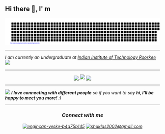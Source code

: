 ## Hi there 👋, I' m 
![gitartwork](gitartwork.svg)
<hr>
<p><em>I am currently an undergraduate at <a href="https://www.iitr.ac.in/">Indian Institute of Technology Roorkee</a><img src="https://media.giphy.com/media/fYSnHlufseco8Fh93Z/giphy.gif" width="30">
    
<hr/>
    <p align="center">
<a href="https://github.com/telomelonia"><img align="center" src="https://github-readme-stats.vercel.app/api?username=telomelonia&show_icons=true&theme=dark" /> </a>
       <a href="https://github.com/telomelonia"> <img src="https://streak-stats.demolab.com?user=telomelonia&theme=dark" /></a>
<a href="https://github.com/telomelonia"><img align="center" src="https://github-readme-stats.vercel.app/api/top-langs/?username=telomelonia&layout=compact&theme=dark"/></a>
</p>
<hr>
<img src="https://media.giphy.com/media/LnQjpWaON8nhr21vNW/giphy.gif" width="60"> <em><b>I love connecting with different people</b> so if you want to say <b>hi, I'll be happy to meet you more!</b> :)</em>
</hr>
<hr/>

<h3 align="center">Connect with me</h3>
<p align="center">
<a href="https://linkedin.com/in/engincan-veske-b4a75b145" target="blank"><img align="center" src="https://cdn.jsdelivr.net/npm/simple-icons@3.0.1/icons/linkedin.svg" alt="engincan-veske-b4a75b145" height="30" width="30" /></a>
<a href="mailto:shuklas2002@gmail.com" target="blank"><img align="center" src="https://cdn.jsdelivr.net/npm/simple-icons@3.0.1/icons/gmail.svg" alt="shuklas2002@gmail.com" height="30" width="30" /></a>
<!--## About Me ...
- Currently I am a undergrad

<a href="https://github.com/telomelonia">
  <img align="right" src="https://github.com/Telomelonia/Telomelonia/blob/main/mygif.gif" />
</a>
-->
    

